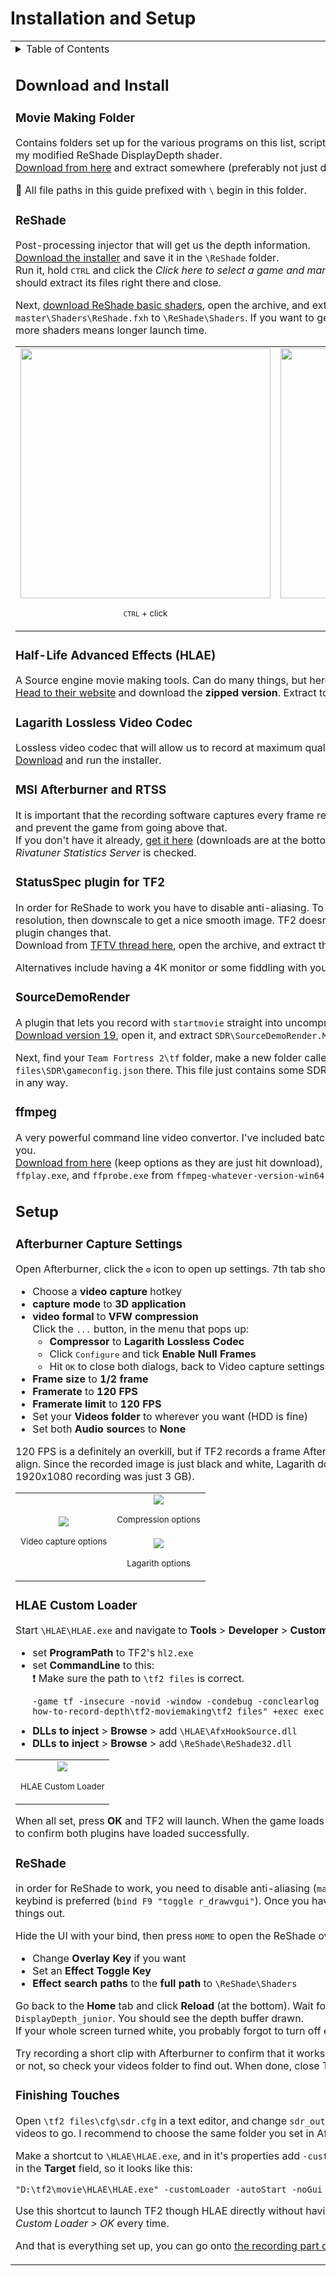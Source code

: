 # Installation and Setup

<table><tbody><tr>
<td><details><summary>Table of Contents</summary>

- [Installation and Setup](#installation-and-setup)
- [Download and Install](#download-and-install)
	- [Movie Making Folder](#movie-making-folder)
	- [ReShade](#reshade)
	- [Half-Life Advanced Effects (HLAE)](#half-life-advanced-effects-hlae)
	- [Lagarith Lossless Video Codec](#lagarith-lossless-video-codec)
	- [MSI Afterburner and RTSS](#msi-afterburner-and-rtss)
	- [StatusSpec plugin for TF2](#statusspec-plugin-for-tf2)
	- [SourceDemoRender](#sourcedemorender)
	- [ffmpeg](#ffmpeg)
- [Setup](#setup)
	- [Afterburner Capture Settings](#afterburner-capture-settings)
	- [HLAE Custom Loader](#hlae-custom-loader)
	- [ReShade](#reshade-1)
	- [Finishing Touches](#finishing-touches)

</details>

## Download and Install

### Movie Making Folder

Contains folders set up for the various programs on this list, scripts to help with ffmpeg, some config files, and my modified ReShade DisplayDepth shader.  
[Download from here](https://github.com/juniorsgithub/tf2-how-to-record-depth/releases/tag/v1.0) and extract somewhere (preferably not just desktop).  

&#128204; All file paths in this guide prefixed with `\` begin in this folder.

### ReShade

Post-processing injector that will get us the depth information.  
[Download  the installer](https://reshade.me/) and save it in the `\ReShade` folder.  
Run it, hold <kbd>CTRL</kbd> and click the _Click here to select a game and manage its ReShade installation_ button. It should extract its files right there and close.

Next, [download ReShade basic shaders](https://github.com/crosire/reshade-shaders), open the archive, and extract `reshade-shaders-master\Shaders\ReShade.fxh`  to `\ReShade\Shaders`. If you want to get more shaders and textures you can, but more shaders means longer launch time.

<table><tr>
<td><div style="text-align:center">
<img src="https://raw.githubusercontent.com/juniorsgithub/tf2-how-to-record-depth/master/guide/images/ReShade-installer.png" width="400"/>
<p align="center"><sub><kbd>CTRL</kbd> + click</sub></p>
</td></div>
<td><div style="text-align:center">
<img src="https://raw.githubusercontent.com/juniorsgithub/tf2-how-to-record-depth/master/guide/images/ReShade-extracted.png" width="400"/>
<p align="center"><sub>ReShade extracted</p>
</td></div>
</tr></table>

### Half-Life Advanced Effects (HLAE)

A Source engine movie making tools. Can do many things, but here it will just inject ReShade for us.  
[Head to their website](https://www.advancedfx.org/download/) and download the **zipped version**. Extract to `\HLAE`.  

### Lagarith Lossless Video Codec

Lossless video codec that will allow us to record at maximum quality while staying at reasonable file sizes.  
[Download](https://lags.leetcode.net/codec.html)  and run the installer.

### MSI Afterburner and RTSS

It is important that the recording software captures every frame rendered. Afterburner can record at 120 FPS and prevent the game from going above that.  
If you don't have it already, [get it here](https://www.msi.com/page/afterburner) (downloads are at the bottom of the page). In the installer make sure _Rivatuner Statistics Server_ is checked.

### StatusSpec plugin for TF2

In order for ReShade to work you have to disable anti-aliasing. To get around this, we'll record at double resolution, then downscale to get a nice smooth image. TF2 doesn't let you go above native resolution, this plugin changes that.  
Download from [TFTV thread here](https://www.teamfortress.tv/17291/sourceres/?page=2#32), open the archive, and extract the `StatusSpec\addons` folder to `\tf2 files`.

Alternatives include having a 4K monitor or some fiddling with your GPU driver.

### SourceDemoRender

A plugin that lets you record with `startmovie` straight into uncompressed video. No more gigabytes of TGAs.  
[Download version 19](https://github.com/crashfort/SourceDemoRender/releases/tag/19), open it, and extract `SDR\SourceDemoRender.Multiplayer.dll` to `\tf2 files\SDR`.

Next, find your `Team Fortress 2\tf` folder, make a new folder called `SDR` in it, and move `\tf2 files\SDR\gameconfig.json` there. This file just contains some SDR data and will not affect your TF2 installation in any way.

### ffmpeg

A very powerful command line video convertor. I've included batch scripts that will handle the converting for you.  
[Download from here](https://ffmpeg.zeranoe.com/builds/) (keep options as they are just hit download), open the archive, and extract `ffmpeg.exe`, `ffplay.exe`, and `ffprobe.exe` from `ffmpeg-whatever-version-win64-static\bin` to `\video processing`.

## Setup

### Afterburner Capture Settings

Open Afterburner, click the <kbd>&#x2699;</kbd> icon to open up settings. 7th tab should be called **Video capture**, in there:
- Choose a **video capture** hotkey
- **capture mode** to **3D application**
- **video formal** to **VFW compression**  
Click the <kbd>...</kbd> button, in the menu that pops up:  
   - **Compressor** to **Lagarith Lossless Codec**
   - Click <kbd>Configure</kbd> and tick **Enable Null Frames**
   - Hit <kbd>OK</kbd> to close both dialogs, back to Video capture settings
- **Frame size** to **1/2 frame**
- **Framerate** to **120 FPS**
- **Framerate limit** to **120 FPS**
- Set your **Videos folder** to wherever you want (HDD is fine)
- Set both **Audio source**s to **None**

120 FPS is a definitely an overkill, but if TF2 records a frame Afterburner doesn't catch, your footage will not align. Since the recorded image is just black and white, Lagarith does great job compressing it (my 8 minute 1920x1080 recording was just 3 GB).

<table>
<tr>
<td rowspan="2"><div style="text-align:center">
<img src="https://raw.githubusercontent.com/juniorsgithub/tf2-how-to-record-depth/master/guide/images/MSI-Afterburner-Video-capture.png"/>
<p align="center"><sub>Video capture options</sub></p>
</td></div>
<td><div style="text-align:center">
<img src="https://raw.githubusercontent.com/juniorsgithub/tf2-how-to-record-depth/master/guide/images/MSI-Afterburner-Video-compression.png" align="center"/>
<p align="center"><sub>Compression options</p>
</div></td>
</tr><tr>
<td><div style="text-align:center">
<img src="https://raw.githubusercontent.com/juniorsgithub/tf2-how-to-record-depth/master/guide/images/MSI-Afterburner-Lagarith-Configure.png"/>
<p align="center"><sub>Lagarith options</p>
</td></div>
</tr>
</table>

### HLAE Custom Loader

Start `\HLAE\HLAE.exe` and navigate to **Tools** > **Developer** > **Custom Loader**, in there:
- set **ProgramPath** to TF2's `hl2.exe`
- set **CommandLine** to this:  
   &#x2757; Make sure the path to `\tf2 files` is correct.
  ```
  -game tf -insecure -novid -window -condebug -conclearlog -insert_search_path "D:\Me\Documents\tf2-how-to-record-depth\tf2-moviemaking\tf2 files" +exec exec_on_startup
  ```
- **DLLs to inject** > **Browse** > add `\HLAE\AfxHookSource.dll`
- **DLLs to inject** > **Browse** > add `\ReShade\ReShade32.dll`

<table>
<td><div style="text-align:center">
<img src="https://raw.githubusercontent.com/juniorsgithub/tf2-how-to-record-depth/master/guide/images/HLAE-Custom-Loader.png"/>
<p><sub>HLAE Custom Loader</sub></p>
</td></div>
</table>

When all set, press **OK** and TF2 will launch. When the game loads try typing `sdr` and `statusspec` into console to confirm both plugins have loaded successfully.

### ReShade

in order for ReShade to work, you need to disable anti-aliasing (`mat_antialias 0`) and UI. For the latter a keybind is preferred (`bind F9 "toggle r_drawvgui"`). Once you have these, load up a map so you can test things out.

Hide the UI with your bind, then press <kbd>HOME</kbd> to open the ReShade overlay. Under the **Settings** tab:
- Change **Overlay Key** if you want
- Set an **Effect Toggle Key**
- **Effect search paths** to the **full path** to `\ReShade\Shaders`

Go back to the **Home** tab and click **Reload** (at the bottom). Wait for effects to load, then check `DisplayDepth_junior`. You should see the depth buffer drawn.  
If your whole screen turned white, you probably forgot to turn off either UI or anti-aliasing.

Try recording a short clip with Afterburner to confirm that it works. There is no notification if you're recording or not, so check your videos folder to find out. When done, close TF2.

### Finishing Touches

Open `\tf2 files\cfg\sdr.cfg` in a text editor, and change `sdr_outputdir` to where you want your recorded videos to go. I recommend to choose the same folder you set in Afterburner.

Make a shortcut to `\HLAE\HLAE.exe`, and in it's properties add `-customLoader -autoStart -noGui` after the path in the **Target** field, so it looks like this:
```
"D:\tf2\movie\HLAE\HLAE.exe" -customLoader -autoStart -noGui
```
Use this shortcut to launch TF2 though HLAE directly without having to go though _HLAE > Tools > Developer > Custom Loader > OK_ every time.

And that is everything set up, you can go onto [the recording part of this guide](https://github.com/juniorsgithub/tf2-how-to-record-depth/blob/master/guide/Recording-and-Processing-Video.md).

